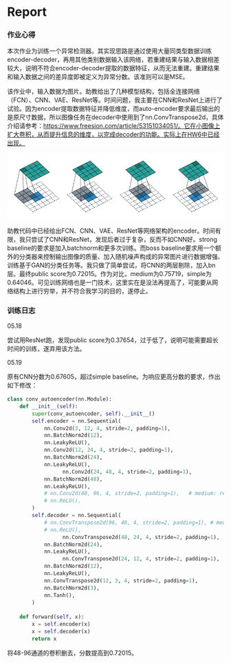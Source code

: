 # Report

### 作业心得

本次作业为训练一个异常检测器。其实现思路是通过使用大量同类型数据训练encoder-decoder，再用其他类别数据输入该网络，若重建结果与输入数据相差较大，说明不符合encoder-decoder提取的数据特征，从而无法重建。重建结果和输入数据之间的差异度即被定义为异常分数。该准则可以是MSE。

该作业中，输入数据为图片。助教给出了几种模型结构，包括全连接网络（FCN）、CNN、VAE、ResNet等。时间问题，我主要在CNN和ResNet上进行了试验。因为encoder提取数据特征并降低维度，而auto-encoder要求最后输出的是原尺寸数据，所以图像任务在decoder中使用到了nn.ConvTranspose2d，具体介绍请参考：https://www.freesion.com/article/53151034051/。它在小图像上扩大卷积，从而提升信息的维度，以完成decoder的功能。实际上在HW6中已经出现。

![6fc4e7311a446c1b06c444137d4c97cf](6fc4e7311a446c1b06c444137d4c97cf.png)

助教代码中已经给出FCN、CNN、VAE、ResNet等网络架构的encoder。时间有限，我只尝试了CNN和ResNet，发现后者过于复杂，反而不如CNN好。strong baseline的要求是加入batchnorm和更多次训练。而boss baseline要求用一个额外的分类器来控制输出图像的质量、加入随机噪声构成的异常图片进行数据增强、训练基于GAN的分类任务等。我只做了简单尝试，将CNN的两层剔除，加入bn层。最终public score为0.72015。作为对比，medium为0.75719，simple为0.64046。可见训练网络也是一门技术，这里实在是没法再提高了，可能要从网络结构上进行穷举，并不符合我学习的目的，遂停止。

### 训练日志

05.18

尝试用ResNet跑，发现public score为0.37654，过于低了，说明可能需要超长时间的训练，遂弃用该方法。

05.19

原有CNN分数为0.67605，超过simple baseline。为响应更高分数的要求，作出如下修改：

```Python
class conv_autoencoder(nn.Module):
    def __init__(self):
        super(conv_autoencoder, self).__init__()
        self.encoder = nn.Sequential(
            nn.Conv2d(3, 12, 4, stride=2, padding=1),
            nn.BatchNorm2d(12),         
            nn.LeakyReLU(),
            nn.Conv2d(12, 24, 4, stride=2, padding=1), 
            nn.BatchNorm2d(24),       
            nn.LeakyReLU(),
			      nn.Conv2d(24, 48, 4, stride=2, padding=1), 
            nn.BatchNorm2d(48),          
            nn.LeakyReLU(),
            # nn.Conv2d(48, 96, 4, stride=2, padding=1),   # medium: remove this layer
            # nn.ReLU(),
        )
        self.decoder = nn.Sequential(
            # nn.ConvTranspose2d(96, 48, 4, stride=2, padding=1), # medium: remove this layer
            # nn.ReLU(),
			      nn.ConvTranspose2d(48, 24, 4, stride=2, padding=1), 
            nn.BatchNorm2d(24),
            nn.LeakyReLU(),
			      nn.ConvTranspose2d(24, 12, 4, stride=2, padding=1), 
            nn.BatchNorm2d(12),
            nn.LeakyReLU(),
            nn.ConvTranspose2d(12, 3, 4, stride=2, padding=1),
            nn.BatchNorm2d(3),
            nn.Tanh(),
        )

    def forward(self, x):
        x = self.encoder(x)
        x = self.decoder(x)
        return x
```

将48-96通道的卷积删去，分数提高到0.72015。



